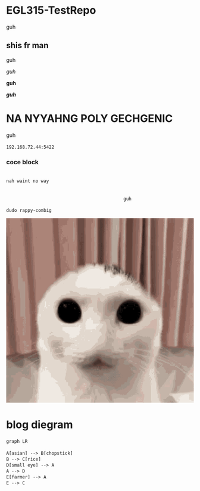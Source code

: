 # EGL315-TestRepo
guh

## shis fr man

guh

*guh*

**guh**

***guh***

# NA NYYAHNG POLY GECHGENIC

guh

`192.168.72.44:5422`

### coce block
```

nah waint no way


                                            guh
```

`dudo rappy-combig`

![breh](picture/wawa-cat.gif)

# blog diegram

```mermaid
graph LR

A[asian] --> B[chopstick]
B --> C[rice]
D[small eye] --> A
A --> D
E[farmer] --> A
E --> C
```